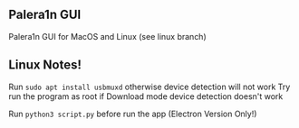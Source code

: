 ## Palera1n GUI
Palera1n GUI for MacOS and Linux (see linux branch)
## Linux Notes!
Run     `sudo apt install usbmuxd` otherwise device detection will not work
Try run the program as root if Download mode device detection doesn't work

Run `python3 script.py` before run the app (Electron Version Only!)
